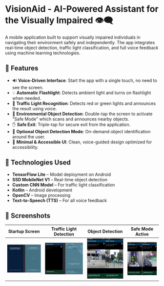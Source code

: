# VisionAid - AI-Powered Assistant for the Visually Impaired 👁️‍🗨️

A mobile application built to support visually impaired individuals in navigating their environment safely and independently. The app integrates real-time object detection, traffic light classification, and full voice feedback using machine learning technologies.

## 🚀 Features

- 🔊 **Voice-Driven Interface**: Start the app with a single touch, no need to see the screen.
- 💡 **Automatic Flashlight**: Detects ambient light and turns on flashlight when needed.
- 🚦 **Traffic Light Recognition**: Detects red or green lights and announces the result using voice.
- 🦺 **Environmental Object Detection**: Double-tap the screen to activate "Safe Mode" which scans and announces nearby objects.
- ✋ **Safe Exit**: Triple-tap for secure exit from the application.
- 🎯 **Optional Object Detection Mode**: On-demand object identification around the user.
- 🎨 **Minimal & Accessible UI**: Clean, voice-guided design optimized for accessibility.

## 🧠 Technologies Used

- **TensorFlow Lite** – Model deployment on Android
- **SSD MobileNet V1** – Real-time object detection
- **Custom CNN Model** – For traffic light classification
- **Kotlin** – Android development
- **OpenCV** – Image processing
- **Text-to-Speech (TTS)** – For all voice feedback


## 📸 Screenshots

| Startup Screen | Traffic Light Detection | Object Detection | Safe Mode Active |
|----------------|-------------------------|------------------|------------------|
| ![](screenshots/startActivity.png) | ![](screenshots/mainActivity.png) | ![](screenshots/trfclght.png) | ![](screenshots/object.png) |
